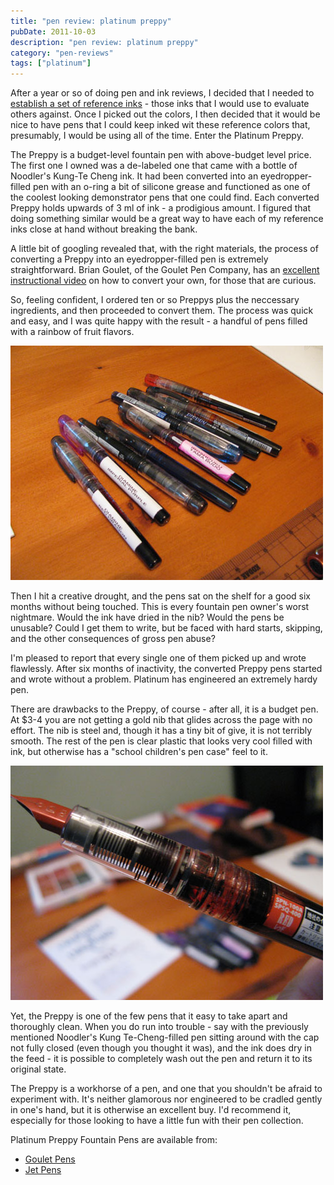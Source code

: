 ```yaml
---
title: "pen review: platinum preppy"
pubDate: 2011-10-03
description: "pen review: platinum preppy"
category: "pen-reviews"
tags: ["platinum"]
---
```


After a year or so of doing pen and ink reviews, I decided that I needed to [establish a set of reference inks](/blog/2011/3/15/reference-inks/) - those inks that I would use to evaluate others against. Once I picked out the colors, I then decided that it would be nice to have pens that I could keep inked wit these reference colors that, presumably, I would be using all of the time. Enter the Platinum Preppy.

The Preppy is a budget-level fountain pen with above-budget level price. The first one I owned was a de-labeled one that came with a bottle of Noodler's Kung-Te Cheng ink. It had been converted into an eyedropper-filled pen with an o-ring a bit of silicone grease and functioned as one of the coolest looking demonstrator pens that one could find. Each converted Preppy holds upwards of 3 ml of ink - a prodigious amount. I figured that doing something similar would be a great way to have each of my reference inks close at hand without breaking the bank.

A little bit of googling revealed that, with the right materials, the process of converting a Preppy into an eyedropper-filled pen is extremely straightforward. Brian Goulet, of the Goulet Pen Company, has an [excellent instructional video](http://www.inknouveau.com/2010/12/converting-platinum-preppy-to.html) on how to convert your own, for those that are curious.

So, feeling confident, I ordered ten or so Preppys plus the neccessary ingredients, and then proceeded to convert them. The process was quick and easy, and I was quite happy with the result - a handful of pens filled with a rainbow of fruit flavors.

![](platinum-pens.jpg)

Then I hit a creative drought, and the pens sat on the shelf for a good six months without being touched. This is every fountain pen owner's worst nightmare. Would the ink have dried in the nib? Would the pens be unusable? Could I get them to write, but be faced with hard starts, skipping, and the other consequences of gross pen abuse?

I'm pleased to report that every single one of them picked up and wrote flawlessly. After six months of inactivity, the converted Preppy pens started and wrote without a problem. Platinum has engineered an extremely hardy pen.

There are drawbacks to the Preppy, of course - after all, it is a budget pen. At $3-4 you are not getting a gold nib that glides across the page with no effort. The nib is steel and, though it has a tiny bit of give, it is not terribly smooth. The rest of the pen is clear plastic that looks very cool filled with ink, but otherwise has a "school children's pen case" feel to it.

![](platinum-preppy-close-up.jpg)

Yet, the Preppy is one of the few pens that it easy to take apart and thoroughly clean. When you do run into trouble - say with the previously mentioned Noodler's Kung Te-Cheng-filled pen sitting around with the cap not fully closed (even though you thought it was), and the ink does dry in the feed - it is possible to completely wash out the pen and return it to its original state.

The Preppy is a workhorse of a pen, and one that you shouldn't be afraid to experiment with. It's neither glamorous nor engineered to be cradled gently in one's hand, but it is otherwise an excellent buy. I'd recommend it, especially for those looking to have a little fun with their pen collection.

Platinum Preppy Fountain Pens are available from:

- [Goulet Pens](http://www.gouletpens.com/Platinum_Preppy_Fountain_Pen_s/879.htm)
- [Jet Pens](http://www.jetpens.com/Platinum-Preppy-Fountain-Pens/ct/371)
